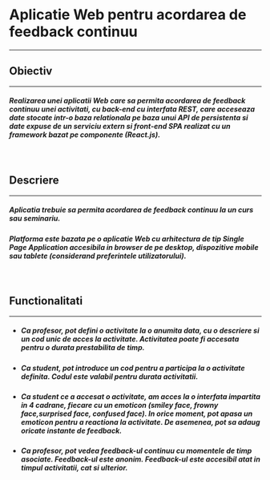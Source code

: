 # **Aplicatie Web pentru acordarea de feedback continuu**

---

## **Obiectiv**

---

##### Realizarea unei aplicatii Web care sa permita acordarea de feedback continuu unei activitati, cu back-end cu interfata REST, care acceseaza date stocate intr-o baza relationala pe baza unui API de persistenta si date expuse de un serviciu extern si front-end SPA realizat cu un framework bazat pe componente (React.js).

&nbsp;

## **Descriere**

---

##### Aplicatia trebuie sa permita acordarea de feedback continuu la un curs sau seminariu.

##### Platforma este bazata pe o aplicatie Web cu arhitectura de tip Single Page Application accesibila in browser de pe desktop, dispozitive mobile sau tablete (considerand preferintele utilizatorului).

&nbsp;

## **Functionalitati**

---

- ##### Ca profesor, pot defini o activitate la o anumita data, cu o descriere si un cod unic de acces la activitate. Activitatea poate fi accesata pentru o durata prestabilita de timp.
- ##### Ca student, pot introduce un cod pentru a participa la o activitate definita. Codul este valabil pentru durata activitatii.
- ##### Ca student ce a accesat o activitate, am acces la o interfata impartita in 4 cadrane, fiecare cu un emoticon (smiley face, frowny face,surprised face, confused face). In orice moment, pot apasa un emoticon pentru a reactiona la activitate. De asemenea, pot sa adaug oricate instante de feedback.
- ##### Ca profesor, pot vedea feedback-ul continuu cu momentele de timp asociate. Feedback-ul este anonim. Feedback-ul este accesibil atat in timpul activitatii, cat si ulterior.
